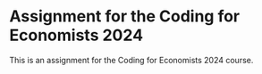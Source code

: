 # Assignment for the Coding for Economists 2024

This is an assignment for the Coding for Economists 2024 course. 
